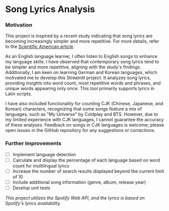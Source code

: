# Song Lyrics Analysis

### Motivation
This project is inspired by a recent study indicating that song lyrics are becoming increasingly simpler and more repetitive. For more details, refer to the [Scientific American article](https://www.scientificamerican.com/article/song-lyrics-really-are-getting-simpler-and-more-repetitive-study-finds/).

As an English language learner, I often listen to English songs to enhance my language skills. I have observed that contemporary song lyrics tend to be simpler and more repetitive, aligning with the study's findings. Additionally, I am keen on learning German and Korean languages, which motivated me to develop this Streamlit project. It analyzes song lyrics, providing insights into word count, most repetitive words and phrases, and unique words appearing only once. This tool primarily supports lyrics in Latin scripts.

I have also included functionality for counting CJK (Chinese, Japanese, and Korean) characters, recognizing that some songs feature a mix of languages, such as "My Universe" by Coldplay and BTS. However, due to my limited experience with CJK languages, I cannot guarantee the accuracy of these analyses. Feedback on songs in CJK languages is welcome; please open issues in the GitHub repository for any suggestions or corrections.

### Further Improvements
- [ ] Implement language detection
- [ ] Calculate and display the percentage of each language based on word count for multilingual lyrics
- [ ] Increase the number of search results displayed beyond the current limit of 10
- [ ] Include additional song information (genre, album, release year)
- [ ] Develop unit tests

*This project utilizes the Spotify Web API, and the lyrics is based on Spotify's lyrics availability.*

